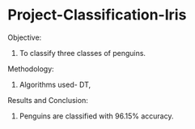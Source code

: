 # Project-Classification-Iris
Objective:
1. To classify three classes of penguins.


Methodology:
1. Algorithms used- DT, 


Results and Conclusion:
1. Penguins are classified with 96.15% accuracy.
